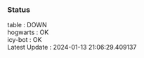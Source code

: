 ### Status


table : DOWN  
hogwarts : OK  
icy-bot : OK  
Latest Update : 2024-01-13 21:06:29.409137
